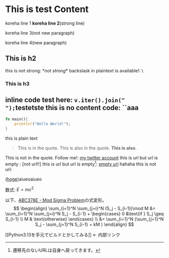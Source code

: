 # This is test Content
koreha line 1
**koreha line 2**(strong line)

koreha line 3(not new paragraph)


koreha line 4(new paragraph)

## This is h2
this is not strong: \**not strong**
backslask in plaintext is available!: \\

### This is h3
inline code test here: `v.iter().join(" ");`testetste
this is no content code: ``aaa
---
```rust
fn main(){
    println!("Hello World!");
}
```
this is plain text

> This is in the quote.
This is also in the quote.
> **This is also.**

This is not in the quote.
Follow me!: [my twitter account](https://x.com/ardririy)
this is url but url is empty : [not url!!]
this is url but url is empty[^test]: [empty url]() hahaha
this is not url: [](https://x.com/ardririy)

([hoge](https://x.com/ardririy))aiueoaiueo

数式: $E = mc^2$

以下、[ABC378E - Mod Sigma Problem](https://atcoder.jp/contests/abc378/tasks/abc378_e)の式変形。
$$
\begin{align}
\sum_{i=1}^N \sum_{j=i}^N (S_j - S_{i-1})\mod  M &= \sum_{i=1}^N \sum_{j=i}^N S_j - S_{i-1} + \begin{cases} 0 &\text{if } S_j \geq S_{i-1} \\ M & \text{otherwise} \end{cases} \\
&= \sum_{i=1}^N (\sum_{j=1}^N S_j - \sum_{j=1}^N S_{i-1} + kM )
\end{align}
$$

<!-- これはコメントなので表示しないでね -->

[[Python3.13を手元でビルドとかしてみる]] ← 内部リンク

[^test]: 遷移先のないURLは自身へ戻ってきます。
